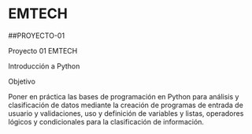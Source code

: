 # EMTECH

##PROYECTO-01

Proyecto 01 EMTECH

Introducción a Python 

Objetivo 

Poner en práctica las bases de programación en Python para análisis y clasificación de datos mediante la creación de programas de entrada de usuario y validaciones, uso y definición de variables y listas, operadores lógicos y condicionales para la clasificación de información.
